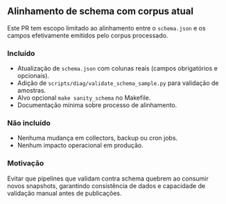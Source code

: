 ## Alinhamento de schema com corpus atual

Este PR tem escopo limitado ao alinhamento entre o `schema.json` e os campos efetivamente emitidos pelo corpus processado.  

### Incluído
- Atualização de `schema.json` com colunas reais (campos obrigatórios e opcionais).
- Adição de `scripts/diag/validate_schema_sample.py` para validação de amostras.
- Alvo opcional `make sanity_schema` no Makefile.
- Documentação mínima sobre processo de alinhamento.

### Não incluído
- Nenhuma mudança em collectors, backup ou cron jobs.
- Nenhum impacto operacional em produção.

### Motivação
Evitar que pipelines que validam contra schema quebrem ao consumir novos snapshots, garantindo consistência de dados e capacidade de validação manual antes de publicações.
